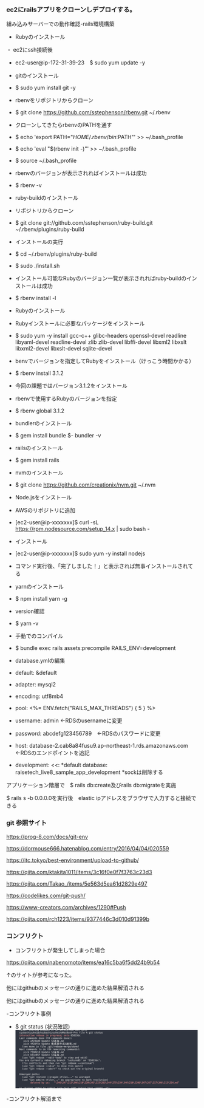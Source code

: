 ### ec2にrailsアプリをクローンしデプロイする。

組み込みサーバーでの動作確認-rails環境構築

- Rubyのインストール

・ ec2にssh接続後
- ec2-user@ip-172-31-39-23　$ sudo yum update -y
- gitのインストール
- $ sudo yum install git -y
- rbenvをリポジトリからクローン
- $ git clone https://github.com/sstephenson/rbenv.git ~/.rbenv
- クローンしてきたらrbenvのPATHを通す
- $ echo 'export PATH="$HOME/.rbenv/bin:$PATH"' >> ~/.bash_profile
- $ echo 'eval "$(rbenv init -)"' >> ~/.bash_profile
- $ source ~/.bash_profile
- rbenvのバージョンが表示されればインストールは成功
- $ rbenv -v

- ruby-buildのインストール
- リポジトリからクローン
- $ git clone git://github.com/sstephenson/ruby-build.git ~/.rbenv/plugins/ruby-build
- インストールの実行
- $ cd ~/.rbenv/plugins/ruby-build
- $ sudo ./install.sh
- インストール可能なRubyのバージョン一覧が表示されればruby-buildのインストールは成功
- $ rbenv install -l

- Rubyのインストール
- Rubyインストールに必要なパッケージをインストール
- $ sudo yum -y install gcc-c++ glibc-headers openssl-devel readline libyaml-devel readline-devel zlib zlib-devel libffi-devel libxml2 libxslt libxml2-devel libxslt-devel sqlite-devel
- benvでバージョンを指定してRubyをインストール（けっこう時間かかる）
- $ rbenv install 3.1.2
- 今回の課題ではバージョン3.1.2をインストール
- rbenvで使用するRubyのバージョンを指定
- $ rbenv global 3.1.2

- bundlerのインストール
- $ gem install bundle
$-  bundler -v

- railsのインストール
- $ gem install rails

- nvmのインストール
- $ git clone https://github.com/creationix/nvm.git ~/.nvm

- Node.jsをインストール

- AWSのリポジトリに追加
- [ec2-user@ip-xxxxxxx]$ curl -sL https://rpm.nodesource.com/setup_14.x | sudo bash -
- インストール
- [ec2-user@ip-xxxxxxx]$ sudo yum -y install nodejs
- コマンド実行後、「完了しました！」と表示されば無事インストールされてる

- yarnのインストール
- $ npm install yarn -g
- version確認
- $ yarn -v

- 手動でのコンパイル
- $ bundle exec rails assets:precompile RAILS_ENV=development

- database.ymlの編集

- default: &default
- adapter: mysql2
- encoding: utf8mb4
- pool: <%= ENV.fetch("RAILS_MAX_THREADS") { 5 } %>  
- username: admin ←RDSのusernameに変更
- password: abcdefg123456789　←RDSのパスワードに変更
- host: database-2.cab8a84fusu9.ap-northeast-1.rds.amazonaws.com  ←RDSのエンドポイントを追記

- development:
  <<: *default
  database: raisetech_live8_sample_app_development
  *sockは削除する
  
 アプリケーション階層で　$ rails db:create及びrails db:migrateを実施
 
 $ rails s -b 0.0.0.0を実行後　elastic ipアドレスをブラウザで入力すると接続できる







### git 参照サイト

https://prog-8.com/docs/git-env

https://dormouse666.hatenablog.com/entry/2016/04/04/020559

https://itc.tokyo/best-environment/upload-to-github/

https://qiita.com/ktakita1011/items/3c16f0e0f7f3763c23d3

https://qiita.com/Takao_/items/5e563d5ea61d2829e497

https://codelikes.com/git-push/

https://www-creators.com/archives/1290#Push

https://qiita.com/rch1223/items/9377446c3d010d91399b




### コンフリクト

- コンフリクトが発生してしまった場合

https://qiita.com/nabenomoto/items/ea16c5ba6f5dd24b9b54

 ↑のサイトが参考になった。

他にはgithubのメッセージの通りに進めた結果解消される


他にはgithubのメッセージの通りに進めた結果解消される

-コンフリクト事例

- $ git status  (状況確認)
![img](lecture05/コンフリクト事例画像1.png)

-コンフリクト解消まで


